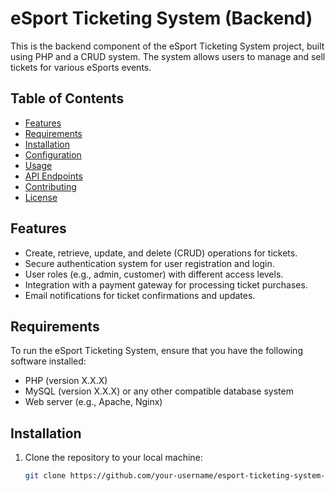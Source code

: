 # eSport Ticketing System (Backend)

This is the backend component of the eSport Ticketing System project, built using PHP and a CRUD system. The system allows users to manage and sell tickets for various eSports events.

## Table of Contents

- [Features](#features)
- [Requirements](#requirements)
- [Installation](#installation)
- [Configuration](#configuration)
- [Usage](#usage)
- [API Endpoints](#api-endpoints)
- [Contributing](#contributing)
- [License](#license)

## Features

- Create, retrieve, update, and delete (CRUD) operations for tickets.
- Secure authentication system for user registration and login.
- User roles (e.g., admin, customer) with different access levels.
- Integration with a payment gateway for processing ticket purchases.
- Email notifications for ticket confirmations and updates.

## Requirements

To run the eSport Ticketing System, ensure that you have the following software installed:

- PHP (version X.X.X)
- MySQL (version X.X.X) or any other compatible database system
- Web server (e.g., Apache, Nginx)

## Installation

1. Clone the repository to your local machine:

   ```bash
   git clone https://github.com/your-username/esport-ticketing-system-backend.git
